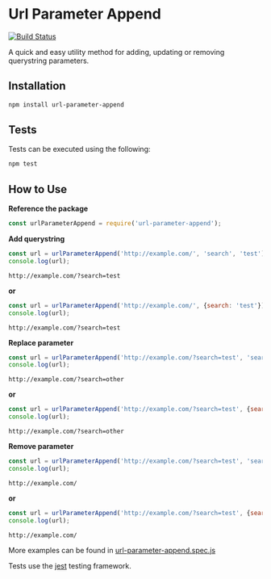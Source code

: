 Url Parameter Append
====================

[![Build Status](https://travis-ci.org/techinity/url-parameter-append.svg?branch=master)](https://travis-ci.org/techinity/url-parameter-append)

A quick and easy utility method for adding, updating or removing querystring parameters.

Installation
------------

```bash
npm install url-parameter-append
```

Tests
-----

Tests can be executed using the following:

```bash
npm test
```

How to Use
----------

__Reference the package__
```javascript
const urlParameterAppend = require('url-parameter-append');
```

__Add querystring__


```javascript
const url = urlParameterAppend('http://example.com/', 'search', 'test');
console.log(url);
```

```
http://example.com/?search=test
```

__or__
```javascript
const url = urlParameterAppend('http://example.com/', {search: 'test'});
console.log(url);
```

```
http://example.com/?search=test
```

__Replace parameter__
```javascript
const url = urlParameterAppend('http://example.com/?search=test', 'search', 'other');
console.log(url);

```

```
http://example.com/?search=other
```

__or__
```javascript
const url = urlParameterAppend('http://example.com/?search=test', {search: 'other'});
console.log(url);

```

```
http://example.com/?search=other
```

__Remove parameter__
```javascript
const url = urlParameterAppend('http://example.com/?search=test', 'search', null);
console.log(url);
```

```
http://example.com/
```

__or__
```javascript
const url = urlParameterAppend('http://example.com/?search=test', {search: null});
console.log(url);
```

```
http://example.com/
```

More examples can be found in [url-parameter-append.spec.js](url-parameter-append.spec.js)

Tests use the [jest](https://github.com/facebook/jest) testing framework.
